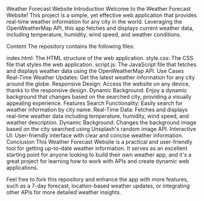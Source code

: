 Weather Forecast Website
Introduction
Welcome to the Weather Forecast Website! This project is a simple, yet effective web application that provides real-time weather information for any city in the world. Leveraging the OpenWeatherMap API, this app fetches and displays current weather data, including temperature, humidity, wind speed, and weather conditions.

Content
The repository contains the following files:

index.html: The HTML structure of the web application.
style.css: The CSS file that styles the web application.
script.js: The JavaScript file that fetches and displays weather data using the OpenWeatherMap API.
Use Cases
Real-Time Weather Updates: Get the latest weather information for any city around the globe.
Responsive Design: Access the website on any device, thanks to the responsive design.
Dynamic Background: Enjoy a dynamic background that changes based on the searched city, providing a visually appealing experience.
Features
Search Functionality: Easily search for weather information by city name.
Real-Time Data: Fetches and displays real-time weather data including temperature, humidity, wind speed, and weather description.
Dynamic Background: Changes the background image based on the city searched using Unsplash's random image API.
Interactive UI: User-friendly interface with clear and concise weather information.
Conclusion
This Weather Forecast Website is a practical and user-friendly tool for getting up-to-date weather information. It serves as an excellent starting point for anyone looking to build their own weather app, and it's a great project for learning how to work with APIs and create dynamic web applications.

Feel free to fork this repository and enhance the app with more features, such as a 7-day forecast, location-based weather updates, or integrating other APIs for more detailed weather insights.
